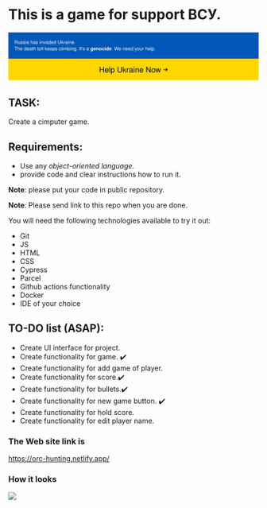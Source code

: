 # This is a game for support ВСУ.

[![SWUbanner](https://raw.githubusercontent.com/vshymanskyy/StandWithUkraine/main/banner2-direct.svg)](https://vshymanskyy.github.io/StandWithUkraine/)


## TASK:
Create a cimputer game.

## Requirements:
- Use any *object-oriented language*.
- provide code and clear instructions how to run it.

**Note**: please put your code in public repository.

**Note**: Please send link to this repo when you are done.

You will need the following technologies available to try it out:

* Git
* JS
* HTML
* CSS
* Cypress
* Parcel
* Github actions functionality 
* Docker
* IDE of your choice

## TO-DO list (ASAP):
- Create UI interface for project.
- Create functionality for game. :heavy_check_mark:
- Create functionality for add game of player.
- Create functionality for score.:heavy_check_mark:
- Create functionality for bullets.:heavy_check_mark:
- Create functionality for new game button. :heavy_check_mark:
- Create functionality for hold score.
- Create functionality for edit player name.

### The Web site link is 

https://orc-hunting.netlify.app/

### How it looks

![](https://i.postimg.cc/fb93YcxT/54d22f76-e2c6-4ea0-848c-6b8e23d6e501.png)
